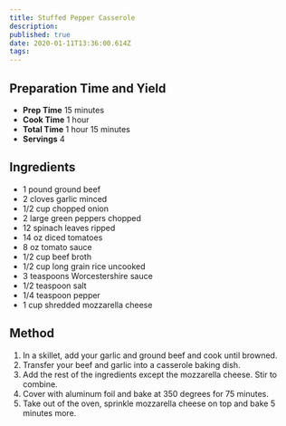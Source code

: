 ```yaml
---
title: Stuffed Pepper Casserole
description:
published: true
date: 2020-01-11T13:36:00.614Z
tags:
---
```


## Preparation Time and Yield

- **Prep Time** 15 minutes
- **Cook Time** 1 hour
- **Total Time** 1 hour 15 minutes
- **Servings** 4

## Ingredients

- 1 pound ground beef
- 2 cloves garlic minced
- 1/2 cup chopped onion
- 2 large green peppers chopped
- 12 spinach leaves ripped
- 14 oz diced tomatoes
- 8 oz tomato sauce
- 1/2 cup beef broth
- 1/2 cup long grain rice uncooked
- 3 teaspoons Worcestershire sauce
- 1/2 teaspoon salt
- 1/4 teaspoon pepper
- 1 cup shredded mozzarella cheese

## Method

1. In a skillet, add your garlic and ground beef and cook until browned.
2. Transfer your beef and garlic into a casserole baking dish.
3. Add the rest of the ingredients except the mozzarella cheese. Stir to combine.
4. Cover with aluminum foil and bake at 350 degrees for 75 minutes.
5. Take out of the oven, sprinkle mozzarella cheese on top and bake 5 minutes more.
